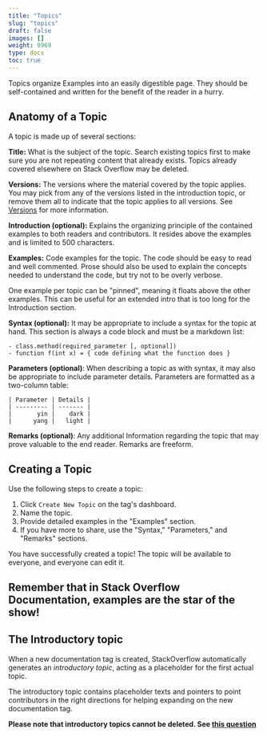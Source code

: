 ```yaml
---
title: "Topics"
slug: "topics"
draft: false
images: []
weight: 9969
type: docs
toc: true
---
```


Topics organize Examples into an easily digestible page. They should be self-contained and written for the benefit of the reader in a hurry.

## Anatomy of a Topic
A topic is made up of several sections:

**Title:** What is the subject of the topic. Search existing topics first to make sure you are not repeating content that already exists. Topics already covered elsewhere on Stack Overflow may be deleted.

**Versions:** The versions where the material covered by the topic applies. You may pick from any of the versions listed in the introduction topic, or remove them all to indicate that the topic applies to all versions. See [Versions](https://www.wikiod.com/s) for more information.

**Introduction (optional):** Explains the organizing principle of the contained examples to both readers and contributors. It resides above the examples and is limited to 500 characters. 

**Examples:** Code examples for the topic. The code should be easy to read and well commented. Prose should also be used to explain the concepts needed to understand the code, but try not to be overly verbose.

One example per topic can be "pinned", meaning it floats above the other examples. This can be useful for an extended intro that is too long for the Introduction section.

**Syntax (optional):** It may be appropriate to include a syntax for the topic at hand. This section is always a code block and must be a markdown list:

```
- class.method(required_parameter [, optional])
- function f(int x) = { code defining what the function does }
```

**Parameters (optional)**: When describing a topic as with syntax, it may also be appropriate to include parameter details. Parameters are formatted as a two-column table:

```
| Parameter | Details |  
| --------- | ------- | 
|       yin |    dark | 
|      yang |   light |
```

**Remarks (optional)**: Any additional Information regarding the topic that may prove valuable to the end reader. Remarks are freeform.

## Creating a Topic
Use the following steps to create a topic:

1. Click `Create New Topic` on the tag's dashboard.
1. Name the topic.
1. Provide detailed examples in the "Examples" section.
1. If you have more to share, use the "Syntax," "Parameters," and "Remarks" sections.

You have successfully created a topic! The topic will be available to everyone, and everyone can edit it.

## Remember that in Stack Overflow Documentation, examples are the star of the show!

## The Introductory topic
When a new documentation tag is created, StackOverflow automatically generates an _introductory topic_, acting as a placeholder for the first actual topic.

The introductory topic contains placeholder texts and pointers to point contributors in the right directions for helping expanding on the new documentation tag.

**Please note that introductory topics cannot be deleted. See [this question](http://meta.stackoverflow.com/a/334999/1292918)**

